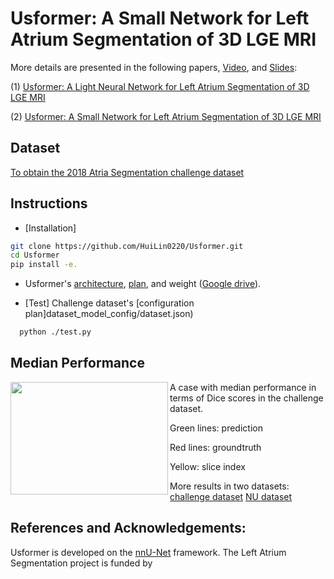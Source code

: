 # Usformer: A Small Network for Left Atrium Segmentation of 3D LGE MRI
More details are presented in the following papers, [Video](https://www.youtube.com/watch?v=4Mu5rgfUwoE), and [Slides](https://drive.google.com/file/d/1pWzuMKeXzwozWLsFPUuOCRv1JYvT-KXy/view): 

(1) [Usformer: A Light Neural Network for Left Atrium Segmentation of 3D LGE MRI](https://ieeexplore.ieee.org/abstract/document/10289839)

(2) [Usformer: A Small Network for Left Atrium Segmentation of 3D LGE MRI](https://doi.org/10.1016/j.heliyon.2024.e28539)






## Dataset

[To obtain the 2018 Atria Segmentation challenge dataset](https://www.cardiacatlas.org/atriaseg2018-challenge/atria-seg-data/)


## Instructions
- [Installation]
```bash
git clone https://github.com/HuiLin0220/Usformer.git
cd Usformer
pip install -e.
```
- Usformer's [architecture](nnunetv2/dynamic_network_architectures/architectures/unet.py), [plan](dataset_model_config/plan.json), and weight ([Google drive](https://drive.google.com/file/d/1CS6mGbT85mCE4MF28Guiic_G6d1r6oe1/view?usp=sharing)).
  
- [Test]
  Challenge dataset's [configuration plan]dataset_model_config/dataset.json)
```bash
  python ./test.py
```
  

## Median Performance
<img align="left" width="252" height="180" src="/results/challenge_dataset.gif"> A case with median performance in terms of Dice scores in the challenge dataset.

Green lines: prediction

Red lines: groundtruth

Yellow: slice index

More results in two datasets:
[challenge dataset](https://ars.els-cdn.com/content/image/1-s2.0-S2405844024045705-mmc1.mp4)
[NU dataset](https://ars.els-cdn.com/content/image/1-s2.0-S2405844024045705-mmc2.mp4)

## References and Acknowledgements:
Usformer is developed on the [nnU-Net](https://github.com/MIC-DKFZ/nnUNet) framework. The  Left Atrium Segmentation project is funded by
     

